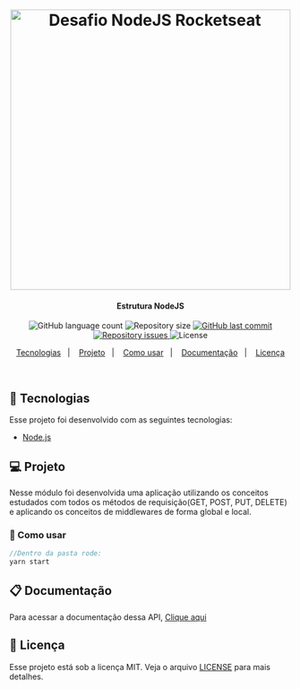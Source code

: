 
<h1 align="center">
    <img alt="Desafio NodeJS Rocketseat" title="apis" src="EstruturaNodeJS.png" width="500px" />
</h1>

<h4 align="center">
  Estrutura NodeJS
</h4>
<p align="center">
  <img alt="GitHub language count" src="https://img.shields.io/github/languages/count/danjosepad/Desafio-1-NodeJS-Rocketseat">

  <img alt="Repository size" src="https://img.shields.io/github/repo-size/danjosepad/Desafio-1-NodeJS-Rocketseat">
  
  <a href="https://github.com/danjosepad/Desafio-1-NodeJS-Rocketseat/commits/master">
    <img alt="GitHub last commit" src="https://img.shields.io/github/last-commit/danjosepad/Desafio-1-NodeJS-Rocketseat">
  </a>

  <a href="https://github.com/danjosepad/Desafio-1-NodeJS-Rocketseat/issues">
    <img alt="Repository issues" src="https://img.shields.io/github/issues/danjosepad/Desafio-1-NodeJS-Rocketseat">
  </a>

  <img alt="License" src="https://img.shields.io/badge/license-MIT-brightgreen">
</p>

<p align="center">
  <a href="#rocket-tecnologias">Tecnologias</a>&nbsp;&nbsp;&nbsp;|&nbsp;&nbsp;&nbsp;
  <a href="#-projeto">Projeto</a>&nbsp;&nbsp;&nbsp;|&nbsp;&nbsp;&nbsp;
  <a href="#book-como-usar">Como usar</a>&nbsp;&nbsp;&nbsp;|&nbsp;&nbsp;&nbsp;
  <a href="#clipboard-documentação">Documentação</a>&nbsp;&nbsp;&nbsp;|&nbsp;&nbsp;&nbsp;
  <a href="#memo-licença">Licença</a>
</p>

<br>

## :rocket: Tecnologias

Esse projeto foi desenvolvido com as seguintes tecnologias:

- [Node.js](https://nodejs.org/en/)

## 💻 Projeto

Nesse módulo foi desenvolvida uma aplicação utilizando os conceitos estudados com todos os métodos de requisição(GET, POST, PUT, DELETE) e aplicando os conceitos de middlewares de forma global e local.

### :book: Como usar

```javascript
//Dentro da pasta rode:
yarn start
```
## :clipboard: Documentação

Para acessar a documentação dessa API, [Clique aqui](https://gobarber.docs.apiary.io/)

## :memo: Licença

Esse projeto está sob a licença MIT. Veja o arquivo [LICENSE](LICENSE.md) para mais detalhes.
